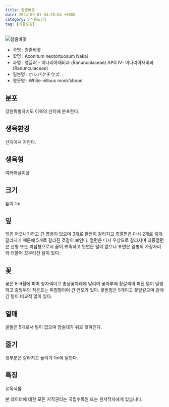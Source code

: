 ```yaml
---
title: 참줄바꽃
date: 2024-09-01 04:28:04 +0800
category: [식물도감]
tag: [식물도감]
---
```




![참줄바꽃](/fileUpload/plants/basic/Ranunculaceae/Aconitum/1697/1_th2.JPG)
- 국명 : 참줄바꽃
- 학명 : Aconitum neotortuosum Nakai
- 과명 : 앵글러 - 미나리아재비과 (Ranunculaceae) APG Ⅳ- 미나리아재비과 (Ranunculaceae)
- 일본명 : ホシバクチウズ
- 영문명 : White-villous monk’shood


## 분포
강원특별자치도 이북의 산지에 분포한다.
## 생육환경
산지에서 자란다.
## 생육형
여러해살이풀
## 크기
높이 1m
## 잎
잎은 어긋나기하고 긴 엽병이 있으며 3개로 완전히 갈라지고 측열편은 다시 2개로 깊게 갈라지기 때문에 5개로 갈라진 것같이 보인다. 열편은 다시 우상으로 갈라지며 최종열편은 선형 또는 피침형으로서 끝이 뾰족하고 뒷면은 털이 없으나 표면은 엽병의 가장자리와 더불어 꼬부라진 털이 있다.
## 꽃
꽃은 8-9월에 피며 청자색이고 총상꽃차례에 달리며 꽃자루에 황갈색의 퍼진 털이 밀생하고 중앙부의 작은포는 피침형이며 긴 연모가 있다. 꽃받침은 5개이고 꽃잎같으며 겉에 긴 털이 비교적 많이 있다.
## 열매
골돌은 5개로서 털이 없으며 암술대가 뒤로 젖혀진다.
## 줄기
윗부분은 갈라지고 높이가 1m에 달한다.
## 특징
유독식물






본 데이터에 대한 모든 저작권리는 국립수목원 또는 원저작자에게 있습니다.
